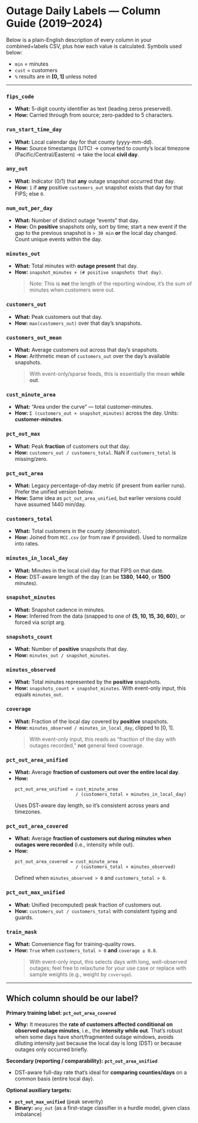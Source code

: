 # Outage Daily Labels — Column Guide (2019–2024)

Below is a plain-English description of every column in your combined+labels CSV, plus how each value is calculated. Symbols used below:
- `min` = minutes  
- `cust` = customers  
- `%` results are in **[0, 1]** unless noted

---

### `fips_code`
- **What:** 5-digit county identifier as text (leading zeros preserved).
- **How:** Carried through from source; zero-padded to 5 characters.

### `run_start_time_day`
- **What:** Local calendar day for that county (yyyy-mm-dd).
- **How:** Source timestamps (UTC) → converted to county’s local timezone (Pacific/Central/Eastern) → take the local **civil day**.

### `any_out`
- **What:** Indicator (0/1) that **any** outage snapshot occurred that day.
- **How:** `1` if **any** positive `customers_out` snapshot exists that day for that FIPS; else `0`.

### `num_out_per_day`
- **What:** Number of distinct outage “events” that day.
- **How:** On **positive** snapshots only, sort by time; start a new event if the gap to the previous snapshot is `> 30 min` **or** the local day changed. Count unique events within the day.

### `minutes_out`
- **What:** Total minutes with **outage present** that day.
- **How:** `snapshot_minutes × (# positive snapshots that day)`.
  > Note: This is **not** the length of the reporting window, it’s the sum of minutes when customers were out.

### `customers_out`
- **What:** Peak customers out that day.
- **How:** `max(customers_out)` over that day’s snapshots.

### `customers_out_mean`
- **What:** Average customers out across that day’s snapshots.
- **How:** Arithmetic mean of `customers_out` over the day’s available snapshots.  
  > With event-only/sparse feeds, this is essentially the mean **while out**.

### `cust_minute_area`
- **What:** “Area under the curve” — total customer-minutes.
- **How:** `Σ (customers_out × snapshot_minutes)` across the day. Units: **customer-minutes**.

### `pct_out_max`
- **What:** Peak **fraction** of customers out that day.
- **How:** `customers_out / customers_total`. NaN if `customers_total` is missing/zero.

### `pct_out_area`
- **What:** Legacy percentage-of-day metric (if present from earlier runs). Prefer the unified version below.
- **How:** Same idea as `pct_out_area_unified`, but earlier versions could have assumed 1440 min/day.

### `customers_total`
- **What:** Total customers in the county (denominator).
- **How:** Joined from `MCC.csv` (or from raw if provided). Used to normalize into rates.

### `minutes_in_local_day`
- **What:** Minutes in the local civil day for that FIPS on that date.
- **How:** DST-aware length of the day (can be **1380**, **1440**, or **1500** minutes).

### `snapshot_minutes`
- **What:** Snapshot cadence in minutes.
- **How:** Inferred from the data (snapped to one of **{5, 10, 15, 30, 60}**), or forced via script arg.

### `snapshots_count`
- **What:** Number of **positive** snapshots that day.
- **How:** `minutes_out / snapshot_minutes`.

### `minutes_observed`
- **What:** Total minutes represented by the **positive** snapshots.
- **How:** `snapshots_count × snapshot_minutes`. With event-only input, this equals `minutes_out`.

### `coverage`
- **What:** Fraction of the local day covered by **positive** snapshots.
- **How:** `minutes_observed / minutes_in_local_day`, clipped to [0, 1].  
  > With event-only input, this reads as “fraction of the day with outages recorded,” **not** general feed coverage.

### `pct_out_area_unified`  
- **What:** Average **fraction of customers out over the entire local day**.
- **How:**
  ```text
  pct_out_area_unified = cust_minute_area
                         / (customers_total × minutes_in_local_day)
  ```
  Uses DST-aware day length, so it’s consistent across years and timezones.

### `pct_out_area_covered`  
- **What:** Average **fraction of customers out during minutes when outages were recorded** (i.e., intensity while out).
- **How:**
  ```text
  pct_out_area_covered = cust_minute_area
                         / (customers_total × minutes_observed)
  ```
  Defined when `minutes_observed > 0` and `customers_total > 0`.

### `pct_out_max_unified`
- **What:** Unified (recomputed) peak fraction of customers out.
- **How:** `customers_out / customers_total` with consistent typing and guards.

### `train_mask`
- **What:** Convenience flag for training-quality rows.
- **How:** `True` when `customers_total > 0` **and** `coverage ≥ 0.8`.  
  > With event-only input, this selects days with long, well-observed outages; feel free to relax/tune for your use case or replace with sample weights (e.g., weight by `coverage`).

---

## Which column should be our label?

**Primary training label:** **`pct_out_area_covered`**   
- **Why:** It measures the **rate of customers affected** **conditional on observed outage minutes**, i.e., the **intensity while out**. That’s robust when some days have short/fragmented outage windows, avoids diluting intensity just because the local day is long (DST) or because outages only occurred briefly.

**Secondary (reporting / comparability):** **`pct_out_area_unified`**  
- DST-aware full-day rate that’s ideal for **comparing counties/days** on a common basis (entire local day).

**Optional auxiliary targets:**  
- **`pct_out_max_unified`** (peak severity)  
- **Binary:** `any_out` (as a first-stage classifier in a hurdle model, given class imbalance)
